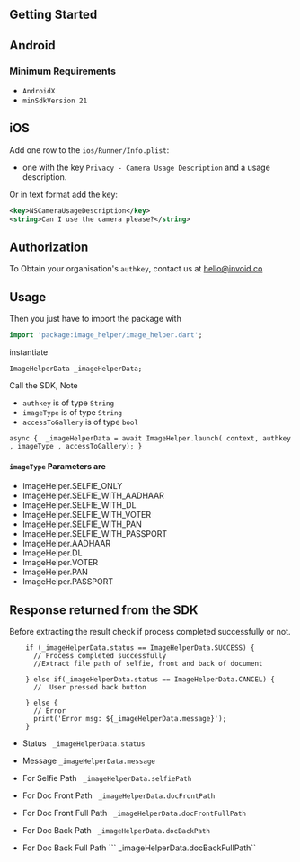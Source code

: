 ## Getting Started

## Android

### Minimum Requirements

- `AndroidX`
-  `minSdkVersion 21 `

## iOS

Add one row to the `ios/Runner/Info.plist`:

* one with the key `Privacy - Camera Usage Description` and a usage description.

Or in text format add the key:

```xml
<key>NSCameraUsageDescription</key>
<string>Can I use the camera please?</string>
```


## Authorization 
To Obtain your organisation's ```authkey```, contact us at hello@invoid.co


## Usage

Then you just have to import the package with

```dart
import 'package:image_helper/image_helper.dart';
```
instantiate

```ImageHelperData _imageHelperData;```

Call the SDK, Note
* ```authkey``` is of type ```String```
* ```imageType``` is of type ```String```
* ```accessToGallery``` is of type ```bool```

``` async {  _imageHelperData = await ImageHelper.launch( context, authkey , imageType , accessToGallery); } ```

#### ```imageType``` Parameters are 
* ImageHelper.SELFIE_ONLY
* ImageHelper.SELFIE_WITH_AADHAAR
* ImageHelper.SELFIE_WITH_DL
* ImageHelper.SELFIE_WITH_VOTER
* ImageHelper.SELFIE_WITH_PAN
* ImageHelper.SELFIE_WITH_PASSPORT
* ImageHelper.AADHAAR
* ImageHelper.DL
* ImageHelper.VOTER
* ImageHelper.PAN
* ImageHelper.PASSPORT

## Response returned from the SDK

Before extracting the result check if process completed successfully or not.
```
    if (_imageHelperData.status == ImageHelperData.SUCCESS) {
      // Process completed successfully
      //Extract file path of selfie, front and back of document
    
    } else if(_imageHelperData.status == ImageHelperData.CANCEL) {
      //  User pressed back button
    
    } else {
      // Error
      print('Error msg: ${_imageHelperData.message}');
    }
```

- Status  ``` _imageHelperData.status```
- Message ```_imageHelperData.message```

- For Selfie Path ``` _imageHelperData.selfiePath```
- For Doc Front Path ``` _imageHelperData.docFrontPath```
- For Doc Front Full Path ``` _imageHelperData.docFrontFullPath```
- For Doc Back Path ``` _imageHelperData.docBackPath```
- For Doc Back Full Path ``` _imageHelperData.docBackFullPath``
